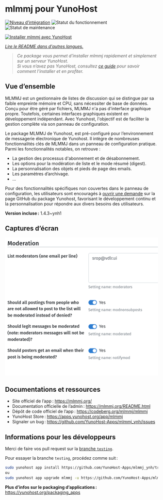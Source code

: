 <!--
Nota bene : ce README est automatiquement généré par <https://github.com/YunoHost/apps/tree/master/tools/readme_generator>
Il NE doit PAS être modifié à la main.
-->

# mlmmj pour YunoHost

[![Niveau d’intégration](https://dash.yunohost.org/integration/mlmmj.svg)](https://ci-apps.yunohost.org/ci/apps/mlmmj/) ![Statut du fonctionnement](https://ci-apps.yunohost.org/ci/badges/mlmmj.status.svg) ![Statut de maintenance](https://ci-apps.yunohost.org/ci/badges/mlmmj.maintain.svg)

[![Installer mlmmj avec YunoHost](https://install-app.yunohost.org/install-with-yunohost.svg)](https://install-app.yunohost.org/?app=mlmmj)

*[Lire le README dans d'autres langues.](./ALL_README.md)*

> *Ce package vous permet d’installer mlmmj rapidement et simplement sur un serveur YunoHost.*  
> *Si vous n’avez pas YunoHost, consultez [ce guide](https://yunohost.org/install) pour savoir comment l’installer et en profiter.*

## Vue d’ensemble



MLMMJ est un gestionnaire de listes de discussion qui se distingue par sa faible empreinte mémoire et CPU, sans nécessiter de base de données. Conçu pour être géré par fichiers, MLMMJ n'a pas d'interface graphique propre. Toutefois, certaines interfaces graphiques existent en développement indépendant. Avec Yunohost, l'objectif est de faciliter la gestion complète via son panneau de configuration.

Le package MLMMJ de Yunohost, est pré-configuré pour l’environnement de messagerie électronique de Yunohost. Il intègre de nombreuses fonctionnalités clés de MLMMJ dans un panneau de configuration pratique. Parmi les fonctionnalités notables, on retrouve :

* La gestion des processus d'abonnement et de désabonnement.
* Les options pour la modération de liste et le mode résumé (digest).
* La personnalisation des objets et pieds de page des emails.
* Les paramètres d’archivage.
* …

Pour des fonctionnalités spécifiques non couvertes dans le panneau de configuration, les utilisateurs sont encouragés à [ouvrir une demande](https://github.com/YunoHost-Apps/mlmmj_ynh/issues) sur la page GitHub du package Yunohost, favorisant le développement continu et la personnalisation pour répondre aux divers besoins des utilisateurs. 



**Version incluse :** 1.4.3~ynh1

## Captures d’écran

![Capture d’écran de mlmmj](./doc/screenshots/panel.png)

## Documentations et ressources

- Site officiel de l’app : <https://mlmmj.org/>
- Documentation officielle de l’admin : <https://mlmmj.org/README.html>
- Dépôt de code officiel de l’app : <https://codeberg.org/mlmmj/mlmmj>
- YunoHost Store : <https://apps.yunohost.org/app/mlmmj>
- Signaler un bug : <https://github.com/YunoHost-Apps/mlmmj_ynh/issues>

## Informations pour les développeurs

Merci de faire vos pull request sur la [branche `testing`](https://github.com/YunoHost-Apps/mlmmj_ynh/tree/testing).

Pour essayer la branche `testing`, procédez comme suit :

```bash
sudo yunohost app install https://github.com/YunoHost-Apps/mlmmj_ynh/tree/testing --debug
ou
sudo yunohost app upgrade mlmmj -u https://github.com/YunoHost-Apps/mlmmj_ynh/tree/testing --debug
```

**Plus d’infos sur le packaging d’applications :** <https://yunohost.org/packaging_apps>
